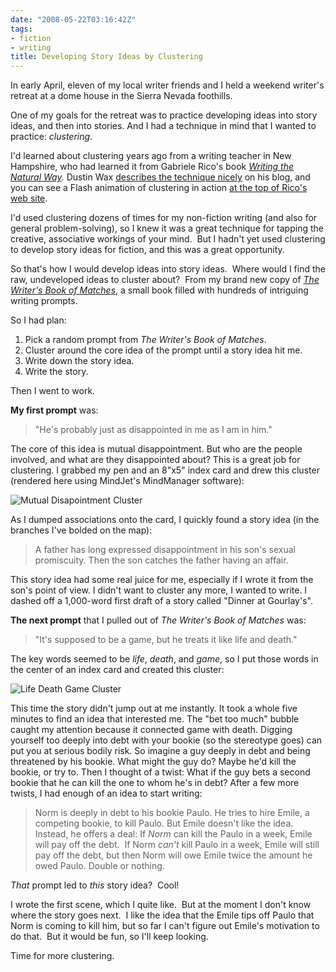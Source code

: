 ```yaml
---
date: "2008-05-22T03:16:42Z"
tags:
- fiction
- writing
title: Developing Story Ideas by Clustering
---
```


In early April,
eleven of my local writer friends and I
held a weekend writer's retreat
at a dome house in the Sierra Nevada foothills.

One of my goals for the retreat
was to practice developing ideas into story ideas, and then into stories.
And I had a technique in mind that I wanted to practice: <em>clustering</em>.

I'd learned about clustering years ago from a writing teacher in New Hampshire,
who had learned it from Gabriele Rico's book
*[Writing the Natural Way](http://www.amazon.com/exec/obidos/ASIN/0874779618/dalehemery-20).*
Dustin Wax
[describes the technique nicely](http://www.lifehack.org/articles/productivity/rico-clusters-an-alternative-to-mind-mapping.html)
on his blog, and you can see a Flash animation of clustering in action
[at the top of Rico's web site](http://www.gabrielerico.com/home/).

I'd used clustering dozens of times for my non-fiction writing (and also for general problem-solving), so I knew it was a great technique for tapping the creative, associative workings of your mind.  But I hadn't yet used clustering to develop story ideas for fiction, and this was a great opportunity.

So that's how I would develop ideas into story ideas.  Where would I find the raw, undeveloped ideas to cluster about?  From my brand new copy of <a href="http://www.amazon.com/exec/obidos/ASIN/1582974934/dalehemery-20"><em>The Writer's Book of Matches</em></a>, a small book filled with hundreds of intriguing writing prompts.

So I had plan:
<ol>
	<li>Pick a random prompt from <em>The Writer's Book of Matches</em>.</li>
	<li>Cluster around the core idea of the prompt until a story idea hit me.</li>
	<li>Write down the story idea.</li>
	<li>Write the story.</li>
</ol>
Then I went to work.

<strong>My first prompt</strong> was:

> "He's probably just as disappointed in me as I am in him."

The core of this idea is mutual disappointment.
But who are the people involved,
and what are they disappointed about?
This is a great job for clustering.
I grabbed my pen and an 8"x5" index card
and drew this cluster
(rendered here using MindJet's MindManager software):

![Mutual Disapointment Cluster](/images/cluster-mutual-disappointment.jpg)

As I dumped associations onto the card,
I quickly found a story idea
(in the branches I've bolded on the map):

> A father has long expressed disappointment in his son's sexual promiscuity.
  Then the son catches the father having an affair.

This story idea had some real juice for me,
especially if I wrote it from the son's point of view.
I didn't want to cluster any more,
I wanted to write.
I dashed off a 1,000-word first draft of a story called "Dinner at Gourlay's".

<strong>The next prompt</strong> that I pulled out of <em>The Writer's Book of Matches</em> was:

> "It's supposed to be a game, but he treats it like life and death."

The key words seemed to be
<em>life</em>, <em>death</em>, and <em>game</em>,
so I put those words in the center of an index card and created this cluster:

![Life Death Game Cluster](/images/cluster-life-death-game.jpg)

This time the story didn't jump out at me instantly.
It took a whole five minutes to find an idea that interested me.
The "bet too much" bubble caught my attention because it connected game with death.
Digging yourself too deeply into debt with your bookie
(so the stereotype goes) can put you at serious bodily risk.
So imagine a guy deeply in debt and being threatened by his bookie.
What might the guy do?
Maybe he'd kill the bookie, or try to.
Then I thought of a twist:
What if the guy bets a second bookie that he can kill the one to whom he's in debt?
After a few more twists,
I had enough of an idea to start writing:

> Norm is deeply in debt to his bookie Paulo.
  He tries to hire Emile, a competing bookie, to kill Paulo.
  But Emile doesn't like the idea.
  Instead, he offers a deal:
  If <em>Norm</em> can kill the Paulo in a week,
  Emile will pay off the debt. 
  If Norm <em>can't</em> kill Paulo in a week,
  Emile will still pay off the debt,
  but then Norm will owe Emile twice the amount he owed Paulo.
  Double or nothing.

<em>That</em> prompt led to <em>this</em> story idea?  Cool!

I wrote the first scene, which I quite like.  But at the moment I don't know where the story goes next.  I like the idea that the Emile tips off Paulo that Norm is coming to kill him, but so far I can't figure out Emile's motivation to do that.  But it would be fun, so I'll keep looking.

Time for more clustering.

